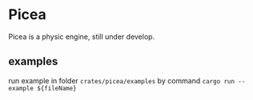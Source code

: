 # Picea

Picea is a physic engine, still under develop.

## examples

run example in folder `crates/picea/examples` by command `cargo run --example ${fileName}`
